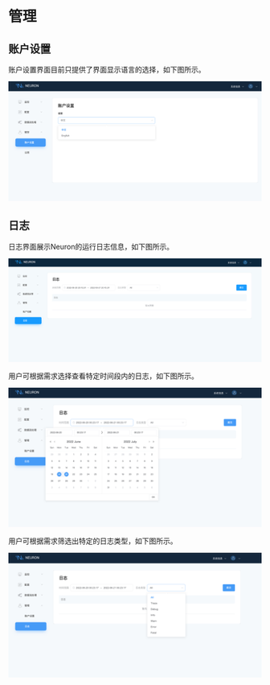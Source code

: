 # 管理

## 账户设置

账户设置界面目前只提供了界面显示语言的选择，如下图所示。

![account-settings](./assets/account-settings.png)

## 日志

日志界面展示Neuron的运行日志信息，如下图所示。

![log](./assets/log.png)

用户可根据需求选择查看特定时间段内的日志，如下图所示。

![log-time](./assets/log-time.png)

用户可根据需求筛选出特定的日志类型，如下图所示。

![log-type](./assets/log-type.png)
